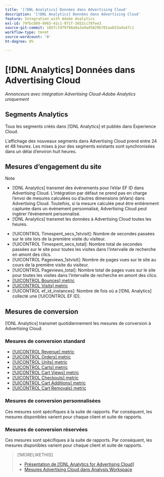 ```yaml
---
title: '[!DNL Analytics] Données dans Advertising Cloud'
description: '[!DNL Analytics] Données dans Advertising Cloud'
feature: Integration with Adobe Analytics
exl-id: 79fbc809-9965-41c1-971f-3652cc78fee3
source-git-commit: 185fc7d79798a0a3a9ad5829b701aeb53a4a47c1
workflow-type: tm+mt
source-wordcount: '0'
ht-degree: 0%

---
```


# [!DNL Analytics] Données dans Advertising Cloud

*Annonceurs avec intégration Advertising Cloud-Adobe Analytics uniquement*

## Segments Analytics

Tous les segments créés dans [!DNL Analytics] et publiés dans Experience Cloud.

L’affichage des nouveaux segments dans Advertising Cloud prend entre 24 et 48 heures. Les mises à jour des segments existants sont synchronisées dans un délai d’environ huit heures.

<!-- I added "metric" to some of the links below, even though it looks redundant, because of syntax limitations: If you use [!DNL] or [!UICONTROL] as the sole text of a link (such as [[!UICONTROL Revenue]], the tag is included in the link text (such as "[!UICONTROL Revenue]") when it's published. -->

## Mesures d’engagement du site

>[!NOTE]
>
>* [!DNL Analytics] transmet des événements pour l’eVar EF ID dans Advertising Cloud.  L’intégration par défaut ne prend pas en charge l’envoi de mesures calculées ou d’autres dimensions (eVars) dans Advertising Cloud. Toutefois, si la mesure calculée peut être entièrement capturée dans un événement personnalisé, Advertising Cloud peut ingérer l’événement personnalisé.
>* [!DNL Analytics] transmet les données à Advertising Cloud toutes les heures.


* [!UICONTROL Timespent_secs_1stvisit]: Nombre de secondes passées sur le site lors de la première visite du visiteur.
* [!UICONTROL Timespent_secs_total]: Nombre total de secondes passées sur le site pour toutes les visites dans l’intervalle de recherche en amont des clics.
* [!UICONTROL Pageviews_1stvisit]: Nombre de pages vues sur le site au cours de la première visite du visiteur.
* [!UICONTROL Pageviews_total]: Nombre total de pages vues sur le site pour toutes les visites dans l’intervalle de recherche en amont des clics.
* [[!UICONTROL Bounces] metric](https://experienceleague.adobe.com/docs/analytics/components/metrics/bounces.html)
* [[!UICONTROL Visits] metric](https://experienceleague.adobe.com/docs/analytics/components/metrics/visits.html)
* [!UICONTROL ef_id_instances]: Nombre de fois où a  [!DNL Analytics] collecté une  [!UICONTROL EF ID].

## Mesures de conversion

[!DNL Analytics] transmet quotidiennement les mesures de conversion à Advertising Cloud.

### Mesures de conversion standard

* [[!UICONTROL Revenue] metric](https://experienceleague.adobe.com/docs/analytics/components/metrics/revenue.html)
* [[!UICONTROL Orders] metric](https://experienceleague.adobe.com/docs/analytics/components/metrics/orders.html)
* [[!UICONTROL Units] metric](https://experienceleague.adobe.com/docs/analytics/components/metrics/units.html)
* [[!UICONTROL Carts] metric](https://experienceleague.adobe.com/docs/analytics/components/metrics/carts.html)
* [[!UICONTROL Cart Views] metric](https://experienceleague.adobe.com/docs/analytics/components/metrics/cart-views.html)
* [[!UICONTROL Checkouts] metric](https://experienceleague.adobe.com/docs/analytics/components/metrics/checkouts.html)
* [[!UICONTROL Cart Additions] metric](https://experienceleague.adobe.com/docs/analytics/components/metrics/cart-additions.html)
* [[!UICONTROL Cart Removals] metric](https://experienceleague.adobe.com/docs/analytics/components/metrics/cart-removals.html)

### Mesures de conversion personnalisées

Ces mesures sont spécifiques à la suite de rapports. Par conséquent, les mesures disponibles varient pour chaque client et suite de rapports.

### Mesures de conversion réservées

Ces mesures sont spécifiques à la suite de rapports. Par conséquent, les mesures disponibles varient pour chaque client et suite de rapports.

>[!MORELIKETHIS]
>
>* [Présentation de [!DNL Analytics for Advertising Cloud]](overview.md)
>* [Mesures Advertising Cloud dans Analysis Workspace](/help/integrations/analytics/advertising-cloud-metrics-in-analytics.md)

